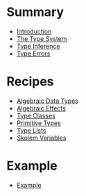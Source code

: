 # Summary

- [Introduction](./introduction.md)
- [The Type System](./type_system.md)
- [Type Inference](./type_infer.md)
- [Type Errors](./type_errors.md)

# Recipes 

- [Algebraic Data Types](./recipe_adt.md)
- [Algebraic Effects](./recipe_effects.md)
- [Type Classes](./recipe_type_classes.md)
- [Primitive Types]()
- [Type Lists]()
- [Skolem Variables]()

# Example

- [Example](./example_simple.md)
